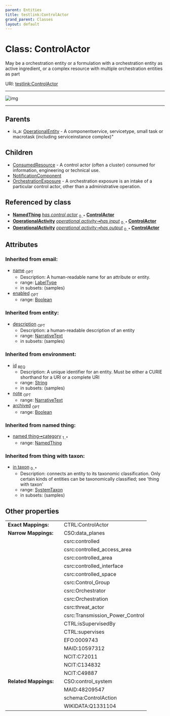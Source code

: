 ```yaml
---
parent: Entities
title: testlink:ControlActor
grand_parent: Classes
layout: default
---
```


# Class: ControlActor


May be a orchestration entity or a formulation with a orchestration entity as active ingredient, or a complex resource with multiple orchestration entities as part

URI: [testlink:ControlActor](https://w3id.org/testlink/vocab/ControlActor)


---

![img](http://yuml.me/diagram/nofunky;dir:TB/class/[SystemTaxon],[OrchestrationExposure],[OperationalEntity],[OperationalActivity],[NotificationComponent],[NamedThing],[Cluster]-%20has%20control%20actor%200..%2A%3E[ControlActor%7Cid(i):string;name(i):label_type%20%3F;enabled(i):boolean%20%3F;archived(i):boolean%20%3F;description(i):narrative_text%20%3F;note(i):narrative_text%20%3F],[Application]-%20has%20control%20actor%200..%2A%3E[ControlActor],[OperationalActivity]-%20has%20input%200..%2A%3E[ControlActor],[OperationalActivity]-%20has%20output%200..%2A%3E[ControlActor],[ControlActor]%5E-[OrchestrationExposure],[ControlActor]%5E-[NotificationComponent],[ControlActor]%5E-[ConsumedResource],[OperationalEntity]%5E-[ControlActor],[ConsumedResource],[Cluster],[Application])

---


## Parents

 *  is_a: [OperationalEntity](OperationalEntity.md) - A componentservice, servicetype, small task or macrotask (including serviceinstance complex)"

## Children

 * [ConsumedResource](ConsumedResource.md) - A control actor (often a cluster) consumed for information, engineering or technical use.
 * [NotificationComponent](NotificationComponent.md)
 * [OrchestrationExposure](OrchestrationExposure.md) - A orchestration exposure is an intake of a particular control actor, other than a administrative operation.

## Referenced by class

 *  **[NamedThing](NamedThing.md)** *[has control actor](has_control_actor.md)*  <sub>0..*</sub>  **[ControlActor](ControlActor.md)**
 *  **[OperationalActivity](OperationalActivity.md)** *[operational activity➞has input](operational_activity_has_input.md)*  <sub>0..*</sub>  **[ControlActor](ControlActor.md)**
 *  **[OperationalActivity](OperationalActivity.md)** *[operational activity➞has output](operational_activity_has_output.md)*  <sub>0..*</sub>  **[ControlActor](ControlActor.md)**

## Attributes


### Inherited from email:

 * [name](name.md)  <sub>OPT</sub>
    * Description: A human-readable name for an attribute or entity.
    * range: [LabelType](types/LabelType.md)
    * in subsets: (samples)
 * [enabled](enabled.md)  <sub>OPT</sub>
    * range: [Boolean](types/Boolean.md)

### Inherited from entity:

 * [description](description.md)  <sub>OPT</sub>
    * Description: a human-readable description of an entity
    * range: [NarrativeText](types/NarrativeText.md)
    * in subsets: (samples)

### Inherited from environment:

 * [id](id.md)  <sub>REQ</sub>
    * Description: A unique identifier for an entity. Must be either a CURIE shorthand for a URI or a complete URI
    * range: [String](types/String.md)
    * in subsets: (samples)
 * [note](note.md)  <sub>OPT</sub>
    * range: [NarrativeText](types/NarrativeText.md)
 * [archived](archived.md)  <sub>OPT</sub>
    * range: [Boolean](types/Boolean.md)

### Inherited from named thing:

 * [named thing➞category](named_thing_category.md)  <sub>1..*</sub>
    * range: [NamedThing](NamedThing.md)

### Inherited from thing with taxon:

 * [in taxon](in_taxon.md)  <sub>0..*</sub>
    * Description: connects an entity to its taxonomic classification. Only certain kinds of entities can be taxonomically classified; see 'thing with taxon'
    * range: [SystemTaxon](SystemTaxon.md)
    * in subsets: (samples)

## Other properties

|  |  |  |
| --- | --- | --- |
| **Exact Mappings:** | | CTRL:ControlActor |
| **Narrow Mappings:** | | CSO:data_planes |
|  | | csrc:controlled |
|  | | csrc:controlled_access_area |
|  | | csrc:controlled_area |
|  | | csrc:controlled_interface |
|  | | csrc:controlled_space |
|  | | csrc:Control_Group |
|  | | csrc:Orchestrator |
|  | | csrc:Orchestration |
|  | | csrc:threat_actor |
|  | | csrc:Transmission_Power_Control |
|  | | CTRL:isSupervisedBy |
|  | | CTRL:supervises |
|  | | EFO:0009743 |
|  | | MAID:10597312 |
|  | | NCIT:C72011 |
|  | | NCIT:C134832 |
|  | | NCIT:C49887 |
| **Related Mappings:** | | CSO:control_system |
|  | | MAID:48209547 |
|  | | schema:ControlAction |
|  | | WIKIDATA:Q1331104 |

